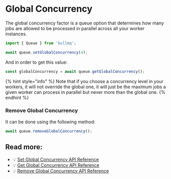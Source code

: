 # Global Concurrency

The global concurrency factor is a queue option that determines how many jobs are allowed to be processed in parallel across all your worker instances.

```typescript
import { Queue } from 'bullmq';

await queue.setGlobalConcurrency(4);
```

And in order to get this value:

```typescript
const globalConcurrency = await queue.getGlobalConcurrency();
```

{% hint style="info" %}
Note that if you choose a concurrency level in your workers, it will not override the global one, it will just be the maximum jobs a given worker can process in parallel but never more than the global one.
{% endhint %}

### Remove Global Concurrency

It can be done using the following method:

```typescript
await queue.removeGlobalConcurrency();
```

## Read more:

- 💡 [Set Global Concurrency API Reference](https://api.docs.bullmq.io/classes/v5.Queue.html#setglobalconcurrency)
- 💡 [Get Global Concurrency API Reference](https://api.docs.bullmq.io/classes/v5.Queue.html#getglobalconcurrency)
- 💡 [Remove Global Concurrency API Reference](https://api.docs.bullmq.io/classes/v5.Queue.html#removeglobalconcurrency)
